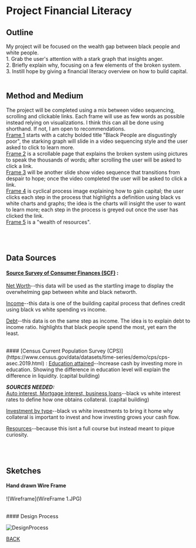 

# Project Financial Literacy

## Outline
My project will be focused on the wealth gap between black people and white people. <br>
         1.     Grab the user's attention with a stark graph that insights anger.<br>
         2.     Briefly explain why, focusing on a few elements of the broken system.<br>
         3.     Instill hope by giving a financial literacy overview on how to build capital.
<br><br>

## Method and Medium
The project will be completed using a mix between video sequencing, scrolling and clickable links. Each frame will use as few words as possible instead relying on visualizations. I think this can all be done using shorthand. If not, I am open to recommendations. <br> 
         <ins>Frame 1</ins> starts with a catchy bolded title "Black People are disgustingly poor", the starking graph will slide in a video sequencing style and the user asked to click to learn more. <br> 
          <ins>Frame 2</ins> is a scrollable page that explains the broken system using pictures to speak the thousands of words; after scrolling the user will be asked to click a link. <br> 
          <ins>Frame 3</ins> will be another slide show video sequence that transitions from despair to hope; once the video completed the user will be asked to click a link. <br>     <ins>Frame 4</ins> is cyclical process image explaining how to gain capital; the user clicks each step in the process that highlights a definition using black vs white charts and graphs; the idea is the charts will insight the user to want to learn more; each step in the process is greyed out once the user has clicked the link. <br>
                <ins>Frame 5</ins> is a "wealth of resources". 

<br><br>
## Data Sources
#### [Source Survey of Consumer Finances (SCF)](https://www.federalreserve.gov/econres/scf/dataviz/scf/chart/#range:1989,2019;series:Before_Tax_Income;demographic:all;population:all;units:median) : 
   <ins>Net Worth</ins>--this data will be used as the startling image to display the overwhelming gap between white and black networth. 
  
   <ins>Income</ins>--this data is one of the building capital process that defines credit using black vs white spending vs income. 
  
   <ins>Debt</ins>--this data is on the same step as income. The idea is to explain debt to income ratio. highlights that black people spend the most, yet earn the least. 
  
<br>
#### [Census Current Population Survey (CPS)](https://www.census.gov/data/datasets/time-series/demo/cps/cps-asec.2019.html) : 
  <ins>Education attained</ins>--Increase cash by investing more in education. Showing the difference in education level will explain  the difference in liquidity. (capital building)
 

***SOURCES NEEDED:***<br>
  <ins>Auto interest, Mortgage interest, business loans</ins>--black vs white interest rates to define how one obtains collateral. (capital building) <br>
  
  <ins>Investment by type</ins>--black vs white investments to bring it home why collateral is important to invest and how investing grows your cash flow. <br>
  
  <ins>Resources</ins>--because this isnt a full course but instead meant to pique curiosity.

<br><br>
## Sketches

#### Hand drawn Wire Frame

![Wireframe](WireFrame 1.JPG)

<br>
#### Design Process

![DesignProcess](Drafts.JPG)



[BACK](/README.md)





